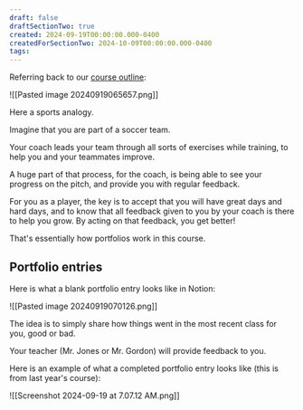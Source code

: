```yaml
---
draft: false
draftSectionTwo: true
created: 2024-09-19T00:00:00.000-0400
createdForSectionTwo: 2024-10-09T00:00:00.000-0400
tags:
---
```


Referring back to our [course outline](https://drive.google.com/file/d/1uWps8Mk0a7KohiR-1P2B0QDOiw0gyL9o/view?usp=drive_link):

![[Pasted image 20240919065657.png]]

Here a sports analogy.

Imagine that you are part of a soccer team.

Your coach leads your team through all sorts of exercises while training, to help you and your teammates improve.

A huge part of that process, for the coach, is being able to see your progress on the pitch, and provide you with regular feedback.

For you as a player, the key is to accept that you will have great days and hard days, and to know that all feedback given to you by your coach is there to help you grow. By acting on that feedback, you get better!

That's essentially how portfolios work in this course. 

## Portfolio entries

Here is what a blank portfolio entry looks like in Notion:

![[Pasted image 20240919070126.png]]

The idea is to simply share how things went in the most recent class for you, good or bad.

Your teacher (Mr. Jones or Mr. Gordon) will provide feedback to you.

Here is an example of what a completed portfolio entry looks like (this is from last year's course):

![[Screenshot 2024-09-19 at 7.07.12 AM.png]]